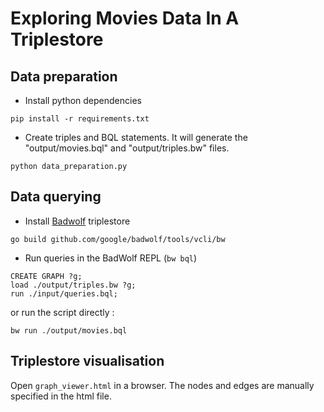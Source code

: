 # Exploring Movies Data In A Triplestore

## Data preparation

- Install python dependencies

```
pip install -r requirements.txt
```

- Create triples and BQL statements. It will generate the "output/movies.bql" and "output/triples.bw" files.

```
python data_preparation.py
```

## Data querying

- Install [Badwolf](http://google.github.io/badwolf/) triplestore

```
go build github.com/google/badwolf/tools/vcli/bw
```

- Run queries in the BadWolf REPL (`bw bql`)
```
CREATE GRAPH ?g;
load ./output/triples.bw ?g;
run ./input/queries.bql;
```

or run the script directly :
```
bw run ./output/movies.bql
```

## Triplestore visualisation

Open `graph_viewer.html` in a browser.
The nodes and edges are manually specified in the html file.